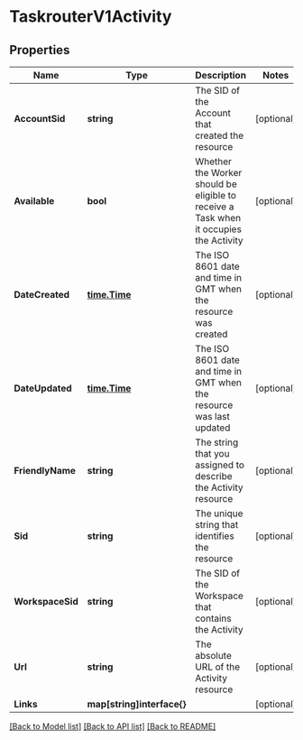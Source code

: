 # TaskrouterV1Activity

## Properties

Name | Type | Description | Notes
------------ | ------------- | ------------- | -------------
**AccountSid** | **string** | The SID of the Account that created the resource |[optional] 
**Available** | **bool** | Whether the Worker should be eligible to receive a Task when it occupies the Activity |[optional] 
**DateCreated** | [**time.Time**](time.Time.md) | The ISO 8601 date and time in GMT when the resource was created |[optional] 
**DateUpdated** | [**time.Time**](time.Time.md) | The ISO 8601 date and time in GMT when the resource was last updated |[optional] 
**FriendlyName** | **string** | The string that you assigned to describe the Activity resource |[optional] 
**Sid** | **string** | The unique string that identifies the resource |[optional] 
**WorkspaceSid** | **string** | The SID of the Workspace that contains the Activity |[optional] 
**Url** | **string** | The absolute URL of the Activity resource |[optional] 
**Links** | **map[string]interface{}** |  |[optional] 

[[Back to Model list]](../README.md#documentation-for-models) [[Back to API list]](../README.md#documentation-for-api-endpoints) [[Back to README]](../README.md)


